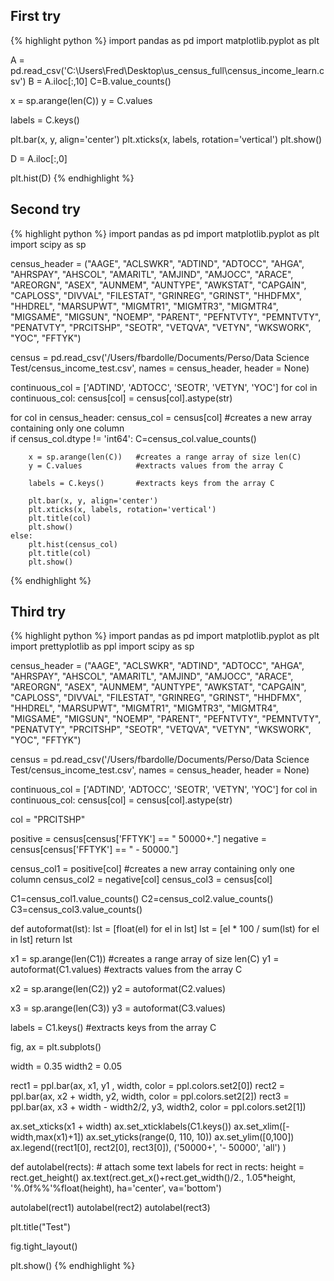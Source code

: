 ## First try
{% highlight python %}
import pandas as pd
import matplotlib.pyplot as plt

A = pd.read_csv('C:\Users\Fred\Desktop\us_census_full\census_income_learn.csv')
B = A.iloc[:,10]
C=B.value_counts()

x = sp.arange(len(C))
y = C.values

labels = C.keys()

plt.bar(x, y, align='center')
plt.xticks(x, labels, rotation='vertical')
plt.show()

D = A.iloc[:,0]

plt.hist(D)
{% endhighlight %}

## Second try
{% highlight python %}
import pandas as pd
import matplotlib.pyplot as plt
import scipy as sp

census_header = ("AAGE", "ACLSWKR", "ADTIND", "ADTOCC", "AHGA", "AHRSPAY", "AHSCOL", "AMARITL", "AMJIND", "AMJOCC", "ARACE", "AREORGN", "ASEX", "AUNMEM", "AUNTYPE", "AWKSTAT", "CAPGAIN", "CAPLOSS", "DIVVAL", "FILESTAT", "GRINREG", "GRINST", "HHDFMX", "HHDREL", "MARSUPWT", "MIGMTR1", "MIGMTR3", "MIGMTR4", "MIGSAME", "MIGSUN", "NOEMP", "PARENT", "PEFNTVTY", "PEMNTVTY", "PENATVTY", "PRCITSHP", "SEOTR", "VETQVA", "VETYN", "WKSWORK", "YOC", "FFTYK")

census = pd.read_csv('/Users/fbardolle/Documents/Perso/Data Science Test/census_income_test.csv', names = census_header, header = None)


continuous_col = ['ADTIND', 'ADTOCC', 'SEOTR', 'VETYN', 'YOC']
for col in continuous_col:
	census[col] = census[col].astype(str)


for col in census_header:
    census_col = census[col]  #creates a new array containing only one column  
    if census_col.dtype != 'int64':
        C=census_col.value_counts()

        x = sp.arange(len(C))   #creates a range array of size len(C)
        y = C.values            #extracts values from the array C

        labels = C.keys()       #extracts keys from the array C

        plt.bar(x, y, align='center')
        plt.xticks(x, labels, rotation='vertical')
        plt.title(col)
        plt.show()
    else:
        plt.hist(census_col)
        plt.title(col)
        plt.show()
{% endhighlight %}

## Third try
{% highlight python %}
import pandas as pd
import matplotlib.pyplot as plt
import prettyplotlib as ppl
import scipy as sp

census_header = ("AAGE", "ACLSWKR", "ADTIND", "ADTOCC", "AHGA", "AHRSPAY", "AHSCOL", "AMARITL", "AMJIND", "AMJOCC", "ARACE", "AREORGN", "ASEX", "AUNMEM", "AUNTYPE", "AWKSTAT", "CAPGAIN", "CAPLOSS", "DIVVAL", "FILESTAT", "GRINREG", "GRINST", "HHDFMX", "HHDREL", "MARSUPWT", "MIGMTR1", "MIGMTR3", "MIGMTR4", "MIGSAME", "MIGSUN", "NOEMP", "PARENT", "PEFNTVTY", "PEMNTVTY", "PENATVTY", "PRCITSHP", "SEOTR", "VETQVA", "VETYN", "WKSWORK", "YOC", "FFTYK")

census = pd.read_csv('/Users/fbardolle/Documents/Perso/Data Science Test/census_income_test.csv', names = census_header, header = None)


continuous_col = ['ADTIND', 'ADTOCC', 'SEOTR', 'VETYN', 'YOC']
for col in continuous_col:
	census[col] = census[col].astype(str)


col = "PRCITSHP"

positive = census[census['FFTYK'] == " 50000+."]
negative = census[census['FFTYK'] == " - 50000."]


census_col1 = positive[col]  #creates a new array containing only one column
census_col2 = negative[col]
census_col3 = census[col]

C1=census_col1.value_counts()
C2=census_col2.value_counts()
C3=census_col3.value_counts()


def autoformat(lst):
    lst = [float(el) for el in lst]
    lst = [el * 100 / sum(lst) for el in lst]
    return lst

x1 = sp.arange(len(C1))     #creates a range array of size len(C)
y1 = autoformat(C1.values)  #extracts values from the array C

x2 = sp.arange(len(C2))
y2 = autoformat(C2.values)

x3 = sp.arange(len(C3))
y3 = autoformat(C3.values)



labels = C1.keys()       #extracts keys from the array C


fig, ax = plt.subplots()

width = 0.35
width2 = 0.05

rect1 = ppl.bar(ax, x1, y1 , width, color = ppl.colors.set2[0])
rect2 = ppl.bar(ax, x2 + width, y2, width, color = ppl.colors.set2[2])
rect3 = ppl.bar(ax, x3 + width - width2/2, y3, width2, color = ppl.colors.set2[1])

ax.set_xticks(x1 + width)
ax.set_xticklabels(C1.keys())
ax.set_xlim([-width,max(x1)+1])
ax.set_yticks(range(0, 110, 10))
ax.set_ylim([0,100])
ax.legend((rect1[0], rect2[0], rect3[0]), ('50000+', '- 50000', 'all') )

def autolabel(rects):
    # attach some text labels
    for rect in rects:
        height = rect.get_height()
        ax.text(rect.get_x()+rect.get_width()/2., 1.05*height, '%.0f%%'%float(height),
                ha='center', va='bottom')

autolabel(rect1)
autolabel(rect2)
autolabel(rect3)


plt.title("Test")


fig.tight_layout()

plt.show()
{% endhighlight %}



